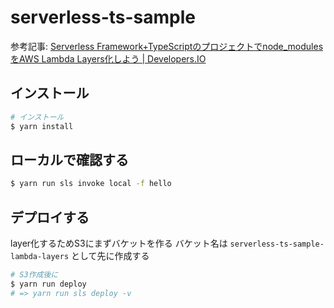 # serverless-ts-sample

参考記事: [Serverless Framework\+TypeScriptのプロジェクトでnode\_modulesをAWS Lambda Layers化しよう \| Developers\.IO](https://dev.classmethod.jp/articles/serverless-framework-typescript-node-modules-to-lambda-layers/) 

## インストール

```bash
# インストール
$ yarn install
```

## ローカルで確認する

```bash
$ yarn run sls invoke local -f hello
```

## デプロイする

layer化するためS3にまずバケットを作る
バケット名は `serverless-ts-sample-lambda-layers` として先に作成する

```bash
# S3作成後に
$ yarn run deploy
# => yarn run sls deploy -v 
```
